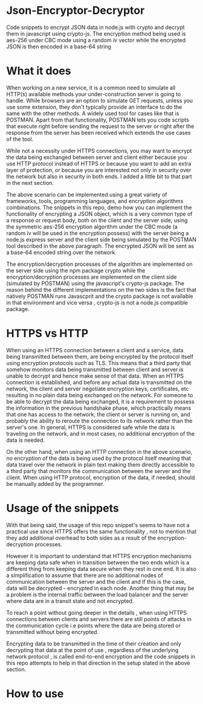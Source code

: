 # Json-Encryptor-Decryptor
Code snippets to encrypt JSON data in node.js with crypto and decrypt them in javascript using crypto-js. The encryption method being used is aes-256 under CBC mode using a random iv vector while the encrypted JSON is then encoded in a base-64 string   

# What it does
When working on a new service, it is a common need to simulate all HTTP(s) available methods your under-construction server is going to handle. While browsers are an option to simulate GET requests,  unless you use some extension, they don't typically provide an interface to do the same with the other methods. A widely used tool for cases like that is POSTMAN. Apart from that functionality, POSTMAN lets you code scripts that execute right before sending the request to the server or right after the response from the server has been received which extends the use cases of the tool. 


While not a necessity under HTTPS connections, you may want to encrypt the data being exchanged between server and client either because you use HTTP protocol instead of HTTPS or because you want to add an extra layer of protection, or because you are interested not only in security over the network but also in security in both ends. I added a little bit to that part in the next section. 

The above scenario can be implemented using a great variety of frameworks, tools, programming languages, and encryption algorithms combinations. The snippets in this repo, demo how you can implement the functionality of encrypting a JSON object, which is a very common type of a response or request body, both on the client and the server side, using the symmetric aes-256 encryption algorithm under the CBC mode (a random iv will be used in the encryption possess) with the server being a node.js express server and the client side being simulated by the POSTMAN tool described in the above paragraph. The encrypted JSON will be sent as a base-64 encoded string over the network.      

The encryption/decryption processes of the algorithm are implemented on the server side using the npm package crypto while the encryption/decryption processes are implemented on the client side (simulated by POSTMAN) using the javascript's crypto-js package. The reason behind the different implementations on the two sides is the fact that natively POSTMAN runs Javascprit and the crypto package is not available in that environment and vice versa , crypto-js is not a node.js compatible package. 





# HTTPS vs HTTP
When using an HTTPS connection between a client and a service, data being transmitted between them, are being encrypted by the protocol itself using encryption protocols such as TLS. This means that a third party that somehow monitors data being transmitted between client and server is unable to decrypt and hence make sense of that data. When an HTTPS connection is established, and before any actual data is transmitted on the network, the client and server negotiate encryption keys, certificates, etc resulting in no plain data being exchanged on the network. For someone to be able to decrypt the data being exchanged, it is a requirement to possess the information in the previous handshake phase, which practically means that one has access to the network, the client or server is running on, and probably the ability to reroute the connection to its network rather than the server's one. In general, HTTPS is considered safe while the data is traveling on the network, and in most cases, no additional encryption of the data is needed. 




On the other hand, when using an HTTP connection in the above scenario, no encryption of the data is being used by the protocol itself meaning that data travel over the network in plain text making them directly accessible to a third party that monitors the communication between the server and the client. When using HTTP protocol, encryption of the data, if needed, should be manually added by the programmer.

# Usage of the snippets 
With that being said, the usage of this repo snippet's seems to have not a practical use since HTTPS offers the same functionality , not to mention that they add additional overhead to both sides as a result of the encryption-decryption processes.



However it is important to understand that HTTPS encryption mechanisms are keeping data safe when in transition between the two ends which is a different thing from keeping data secure when they rest in one end. It is also a simplification to assume that there are no additional nodes of communication between the server and the client and if this is the case, data will be decrypted - encrypted in each node. Another thing that may be a problem is the internal traffic between the load balancer and the server where data are in a transit state and not encrypted.


To reach a point without going deeper in the details , when using HTTPS connections between clients and servers there are still points of attacks in the communication cycle i.e points where the data are being stored or transmitted without being encrypted.

Encrypting data to be transmitted in the time of their creation and only decrypting that data at the point of use , regardless of the underlying network protocol , is called end-to-end encryption and the code snippets in this repo attempts to help in that direction in the setup stated in the above section. 

# How to use

 



